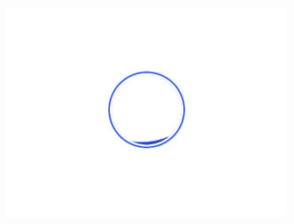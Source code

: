 <link rel="stylesheet" href="https://cdnjs.cloudflare.com/ajax/libs/flexboxgrid/6.3.1/flexboxgrid.min.css">
  
<div class="row" style="margin-top: 30%;">
<div class="col-xs-12" style="text-align: center;">
<img src="loading.gif"/>      
</div>
</div>